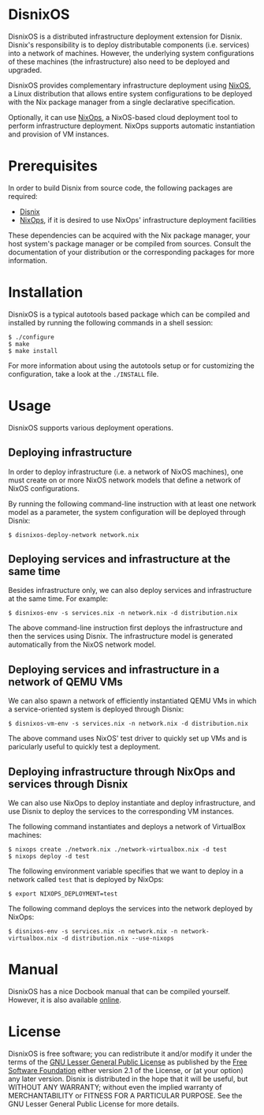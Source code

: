 DisnixOS
========
DisnixOS is a distributed infrastructure deployment extension for Disnix.
Disnix's responsibility is to deploy distributable components (i.e. services)
into a network of machines. However, the underlying system configurations of
these machines (the infrastructure) also need to be deployed and upgraded.

DisnixOS provides complementary infrastructure deployment using [NixOS](http://nixos.org/nixos),
a Linux distribution that allows entire system configurations to be deployed with
the Nix package manager from a single declarative specification.

Optionally, it can use [NixOps](http://github.com/nixos/nixops), a NixOS-based
cloud deployment tool to perform infrastructure deployment. NixOps supports
automatic instantiation and provision of VM instances.

Prerequisites
=============
In order to build Disnix from source code, the following packages are required:

* [Disnix](http://github.com/svanderburg/disnix)
* [NixOps](http://github.com/nixos/nixops), if it is desired to use NixOps' infrastructure deployment facilities

These dependencies can be acquired with the Nix package manager, your host
system's package manager or be compiled from sources. Consult the documentation
of your distribution or the corresponding packages for more information.

Installation
============
DisnixOS is a typical autotools based package which can be compiled and installed
by running the following commands in a shell session:

    $ ./configure
    $ make
    $ make install

For more information about using the autotools setup or for customizing the
configuration, take a look at the `./INSTALL` file.

Usage
=====
DisnixOS supports various deployment operations.

Deploying infrastructure
------------------------
In order to deploy infrastructure (i.e. a network of NixOS machines), one must
create on or more NixOS network models that define a network of NixOS
configurations.

By running the following command-line instruction with at least one network model
as a parameter, the system configuration will be deployed through Disnix:

    $ disnixos-deploy-network network.nix

Deploying services and infrastructure at the same time
------------------------------------------------------
Besides infrastructure only, we can also deploy services and infrastructure at
the same time. For example:

    $ disnixos-env -s services.nix -n network.nix -d distribution.nix

The above command-line instruction first deploys the infrastructure and then
the services using Disnix. The infrastructure model is generated automatically
from the NixOS network model.

Deploying services and infrastructure in a network of QEMU VMs
--------------------------------------------------------------
We can also spawn a network of efficiently instantiated QEMU VMs in which a
service-oriented system is deployed through Disnix:

    $ disnixos-vm-env -s services.nix -n network.nix -d distribution.nix
    
The above command uses NixOS' test driver to quickly set up VMs and is
paricularly useful to quickly test a deployment.

Deploying infrastructure through NixOps and services through Disnix
------------------------------------------------------------------
We can also use NixOps to deploy instantiate and deploy infrastructure, and use
Disnix to deploy the services to the corresponding VM instances.

The following command instantiates and deploys a network of VirtualBox machines:

    $ nixops create ./network.nix ./network-virtualbox.nix -d test
    $ nixops deploy -d test

The following environment variable specifies that we want to deploy in a network
called `test` that is deployed by NixOps:

    $ export NIXOPS_DEPLOYMENT=test

The following command deploys the services into the network deployed by NixOps:
    
    $ disnixos-env -s services.nix -n network.nix -n network-virtualbox.nix -d distribution.nix --use-nixops

Manual
======
DisnixOS has a nice Docbook manual that can be compiled yourself. However, it is
also available [online](http://hydra.nixos.org/job/disnix/disnixos-trunk/tarball/latest/download-by-type/doc/manual).

License
=======
DisnixOS is free software; you can redistribute it and/or modify it under the
terms of the [GNU Lesser General Public License](http://www.gnu.org/licenses/lgpl.html)
as published by the [Free Software Foundation](http://www.fsf.org) either version
2.1 of the License, or (at your option) any later version. Disnix is distributed
in the hope that it will be useful, but WITHOUT ANY WARRANTY; without even the
implied warranty of MERCHANTABILITY or FITNESS FOR A PARTICULAR PURPOSE. See the
GNU Lesser General Public License for more details.
